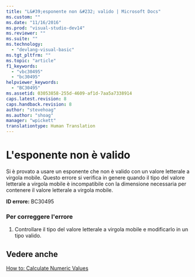 ```yaml
---
title: "L&#39;esponente non &#232; valido | Microsoft Docs"
ms.custom: ""
ms.date: "11/16/2016"
ms.prod: "visual-studio-dev14"
ms.reviewer: ""
ms.suite: ""
ms.technology: 
  - "devlang-visual-basic"
ms.tgt_pltfrm: ""
ms.topic: "article"
f1_keywords: 
  - "vbc30495"
  - "bc30495"
helpviewer_keywords: 
  - "BC30495"
ms.assetid: 03053858-255d-4609-af1d-7aa5a7338914
caps.latest.revision: 8
caps.handback.revision: 8
author: "stevehoag"
ms.author: "shoag"
manager: "wpickett"
translationtype: Human Translation
---
```

# L&#39;esponente non &#232; valido
Si è provato a usare un esponente che non è valido con un valore letterale a virgola mobile. Questo errore si verifica in genere quando il tipo del valore letterale a virgola mobile è incompatibile con la dimensione necessaria per contenere il valore letterale a virgola mobile.  
  
 **ID errore:** BC30495  
  
### Per correggere l'errore  
  
1.  Controllare il tipo del valore letterale a virgola mobile e modificarlo in un tipo valido.  
  
## Vedere anche  
 [How to: Calculate Numeric Values](../../visual-basic/programming-guide/language-features/operators-and-expressions/how-to-calculate-numeric-values.md)